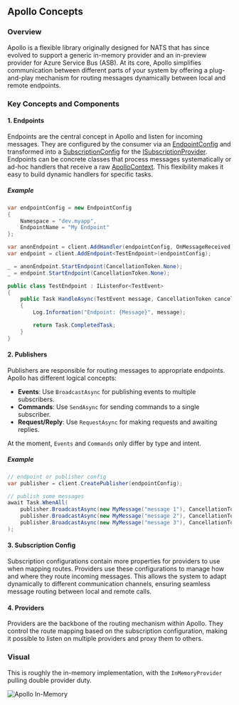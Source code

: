 ## Apollo Concepts

### Overview

Apollo is a flexible library originally designed for NATS that has since evolved to support a generic in-memory provider and an in-preview provider for Azure Service Bus (ASB). At its core, Apollo simplifies communication between different parts of your system by offering a plug-and-play mechanism for routing messages dynamically between local and remote endpoints.

### Key Concepts and Components

#### 1. Endpoints

Endpoints are the central concept in Apollo and listen for incoming messages. They are configured by the consumer via an [EndpointConfig](../source/Apollo.Configuration.EndpointConfig.md) and transformed into a [SubscriptionConfig](../source/Apollo.Configuration.SubscriptionConfig.md) for the [ISubscriptionProvider](../source/Apollo.Abstractions.ISubscriptionProvider.md). Endpoints can be concrete classes that process messages systematically or ad-hoc handlers that receive a raw [ApolloContext](../source/Apollo.ApolloContext.md). This flexibility makes it easy to build dynamic handlers for specific tasks.

##### Example

```csharp
var endpointConfig = new EndpointConfig
{
    Namespace = "dev.myapp",
    EndpointName = "My Endpoint"
};

var anonEndpoint = client.AddHandler(endpointConfig, OnMessageReceived);
var endpoint = client.AddEndpoint<TestEndpoint>(endpointConfig);

_ = anonEndpoint.StartEndpoint(CancellationToken.None);
_ = endpoint.StartEndpoint(CancellationToken.None);

public class TestEndpoint : IListenFor<TestEvent>
{
    public Task HandleAsync(TestEvent message, CancellationToken cancellationToken = default)
    {
        Log.Information("Endpoint: {Message}", message);

        return Task.CompletedTask;
    }
}
```

#### 2. Publishers

Publishers are responsible for routing messages to appropriate endpoints. Apollo has different logical concepts:
- **Events**: Use `BroadcastAsync` for publishing events to multiple subscribers.
- **Commands**: Use `SendAsync` for sending commands to a single subscriber.
- **Request/Reply**: Use `RequestAsync` for making requests and awaiting replies.

At the moment, `Events` and `Commands` only differ by type and intent.

##### Example

```csharp
// endpoint or publisher config
var publisher = client.CreatePublisher(endpointConfig);

// publish some messages
await Task.WhenAll(
    publisher.BroadcastAsync(new MyMessage("message 1"), CancellationToken.None),
    publisher.BroadcastAsync(new MyMessage("message 2"), CancellationToken.None),
    publisher.BroadcastAsync(new MyMessage("message 3"), CancellationToken.None)
);
```

#### 3. Subscription Config

Subscription configurations contain more properties for providers to use when mapping routes. Providers use these configurations to manage how and where they route incoming messages. This allows the system to adapt dynamically to different communication channels, ensuring seamless message routing between local and remote calls.

#### 4. Providers

Providers are the backbone of the routing mechanism within Apollo. They control the route mapping based on the subscription configuration, making it possible to listen on multiple providers and proxy them to others.

### Visual

This is roughly the in-memory implementation, with the `InMemoryProvider` pulling double provider duty.

![Apollo In-Memory](/images/apollo-in-memory.png)



